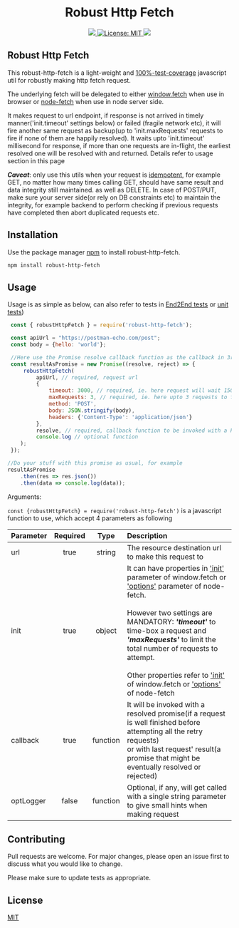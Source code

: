 <h1 align="center">Robust Http Fetch</h1>
<p align="center">
  <a href="https://www.npmjs.com/package/robust-http-fetch">
  <img src="https://img.shields.io/badge/npm-v1.0.5-blue" />
  </a>
  <a href="https://github.com/gaoqing/robust-http-fetch/blob/master/LICENSE">
    <img alt="License: MIT" src="https://img.shields.io/badge/license-MIT-yellow.svg" target="_blank" />
  </a>
<a href="https://codecov.io/gh/gaoqing/robust-http-fetch">
  <img src="https://codecov.io/gh/gaoqing/robust-http-fetch/branch/master/graph/badge.svg" />
</a>
</p>

## Robust Http Fetch

This robust-http-fetch is a light-weight and [100%-test-coverage](https://codecov.io/gh/gaoqing/robust-http-fetch) javascript util for robustly making http fetch request.

The underlying fetch will be delegated to either [window.fetch](https://developer.mozilla.org/en-US/docs/Web/API/WindowOrWorkerGlobalScope/fetch) when use in browser or [node-fetch](https://www.npmjs.com/package/node-fetch) when use in node server side.

It makes request to url endpoint, if response is not arrived in timely manner('init.timeout' settings below) or failed (fragile network etc), it will fire another same request as backup(up to 'init.maxRequests' requests to fire if none of them are happily resolved). It waits upto 'init.timeout' millisecond for response, if more than one requests are in-flight, the earliest resolved one will be resolved with and returned. Details refer to usage section in this page

***Caveat***: only use this utils when your request is [idempotent](https://developer.mozilla.org/en-US/docs/Glossary/Idempotent), for example GET, no matter how many times calling GET, should have same result and data integrity still maintained.
as well as DELETE. In case of POST/PUT, make sure your server side(or rely on DB constraints etc) to maintain the integrity, for example backend to perform checking if previous requests have completed then abort duplicated requests etc.

## Installation

Use the package manager [npm](https://www.npmjs.com/package/robust-http-fetch) to install robust-http-fetch.

```bash
npm install robust-http-fetch
```

## Usage

Usage is as simple as below, can also refer to tests in [End2End tests](https://github.com/gaoqing/robust-http-fetch/blob/master/test/e2e.test.js) or [unit tests](https://github.com/gaoqing/robust-http-fetch/blob/master/test/index.test.js))

```javascript
 const { robustHttpFetch } = require('robust-http-fetch'); 

 const apiUrl = "https://postman-echo.com/post";
 const body = {hello: 'world'};

 //Here use the Promise resolve callback function as the callback in 3rd parameter, but you can use any function as callback to fit yourself
 const resultAsPromise = new Promise((resolve, reject) => {
     robustHttpFetch(
         apiUrl, // required, request url
         {
             timeout: 3000, // required, ie. here request will wait 1500ms before firing another request
             maxRequests: 3, // required, ie. here upto 3 requests to fire in case previous requests delayed or not resolved happily
             method: 'POST',
             body: JSON.stringify(body),
             headers: {'Content-Type': 'application/json'}
         },
         resolve, // required, callback function to be invoked with a Promise object later
         console.log // optional function
    );
 });

//Do your stuff with this promise as usual, for example
resultAsPromise
    .then(res => res.json())
    .then(data => console.log(data));
```

 Arguments: 
 
 ```const {robustHttpFetch} = require('robust-http-fetch')``` is a javascript function to use, which accept 4 parameters as following
 

| Parameter                 | Required       | Type | Description   |	
| :------------------------ |:-------------:|:-------------: | :-------------|
| url	       |	true           |string | The resource destination url to make this request to
| init          | true          |object     | It can have properties in ['init'](https://developer.mozilla.org/en-US/docs/Web/API/WindowOrWorkerGlobalScope/fetch#Parameters) parameter of window.fetch or ['options'](https://www.npmjs.com/package/node-fetch#options) parameter of node-fetch. <br /><br />However two settings are MANDATORY: ***'timeout'*** to time-box a request and ***'maxRequests'*** to limit the total number of requests to attempt.<br /><br /> Other properties refer to ['init'](https://developer.mozilla.org/en-US/docs/Web/API/WindowOrWorkerGlobalScope/fetch#Parameters) of window.fetch or ['options'](https://www.npmjs.com/package/node-fetch#options) of node-fetch
| callback 	       |	true	    |function        | It will be invoked with a resolved promise(if a request is well finished before attempting all the retry requests) <br /> or with last request' result(a promise that might be eventually resolved or rejected)
| optLogger 	       |	false	    |function        |Optional, if any, will get called with a single string parameter to give small hints when making request


## Contributing
Pull requests are welcome. For major changes, please open an issue first to discuss what you would like to change.

Please make sure to update tests as appropriate.

## License
[MIT](https://github.com/gaoqing/robust-http-fetch/blob/master/LICENSE)